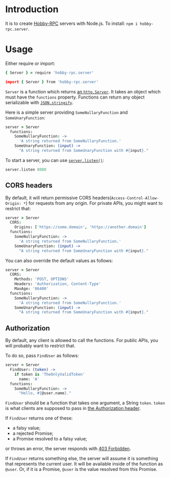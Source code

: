 # Introduction

It is to create [Hobby-RPC][protocol] servers with Node.js. To install: `npm i hobby-rpc.server`.

[protocol]: https://github.com/ch1c0t/hobby-rpc.protocol

# Usage

Either require or import:

```coffee
{ Server } = require 'hobby-rpc.server'
```

```coffee
import { Server } from 'hobby-rpc.server'
```

`Server` is a function which returns [an `http.Server`][http.Server].
It takes an object which must have the `functions` property.
Functions can return any object serializable with [`JSON.stringify`][JSON.stringify].

Here is a simple server providing `SomeNullaryFunction` and `SomeUnaryFunction`:

```coffee
server = Server
  functions:
    SomeNullaryFunction: ->
      'A string returned from SomeNullaryFunction.'
    SomeUnaryFunction: (input) ->
      "A string returned from SomeUnaryFunction with #{input}."
```

To start a server, you can use [`server.listen()`][server.listen]:

```coffee
server.listen 8080
```

[JSON.stringify]: https://developer.mozilla.org/en-US/docs/Web/JavaScript/Reference/Global_Objects/JSON/stringify
[http.Server]: https://nodejs.org/api/http.html#class-httpserver
[server.listen]: https://nodejs.org/api/http.html#serverlisten

## CORS headers

By default, it will return permissive CORS headers(`Access-Control-Allow-Origin: *`) for requests from any origin. For private APIs, you might want to restrict that:

```coffee
server = Server
  CORS:
    Origins: ['https://some.domain', 'https://another.domain']
  functions:
    SomeNullaryFunction: ->
      'A string returned from SomeNullaryFunction.'
    SomeUnaryFunction: (input) ->
      "A string returned from SomeUnaryFunction with #{input}."
```

You can also override the default values as follows:

```coffee
server = Server
  CORS:
    Methods: 'POST, OPTIONS'
    Headers: 'Authorization, Content-Type'
    MaxAge: '86400'
  functions:
    SomeNullaryFunction: ->
      'A string returned from SomeNullaryFunction.'
    SomeUnaryFunction: (input) ->
      "A string returned from SomeUnaryFunction with #{input}."
```

## Authorization

By default, any client is allowed to call the functions.
For public APIs, you will probably want to restrict that.

To do so, pass `FindUser` as follows:

```coffee
server = Server
  FindUser: (token) ->
    if token is 'TheOnlyValidToken'
      name: 'A'
  functions:
    SomeNullaryFunction: ->
      "Hello, #{@user.name}."
```

`FindUser` should be a function that takes one argument, a String `token`.
`token` is what clients are supposed to pass in [the Authorization header][Authorization].

If `FindUser` returns one of these:

- a falsy value;
- a rejected Promise;
- a Promise resolved to a falsy value;

or throws an error, the server responds with [403 Forbidden][Forbidden].

If `FindUser` returns something else, the server will assume it is something that represents the current user. It will be available inside of the function as `@user`. Or, if it is a Promise, `@user` is the value resolved from this Promise.

[Authorization]: https://developer.mozilla.org/en-US/docs/Web/HTTP/Headers/Authorization
[Forbidden]: https://developer.mozilla.org/en-US/docs/Web/HTTP/Status/403
